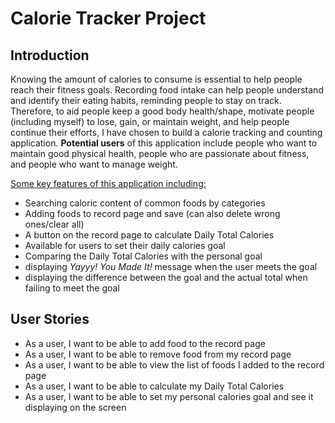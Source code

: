 # Calorie Tracker Project

## Introduction

Knowing the amount of calories to consume is essential to help people reach their fitness goals. Recording food intake 
can help people understand and identify their eating habits, reminding people to stay on track. Therefore, to aid people 
keep a good body health/shape, motivate people (including myself) to lose, gain, or maintain weight, and help people 
continue their efforts, I have chosen to build a calorie tracking and counting application. **Potential users** of this 
application include people who want to maintain good physical health, people who are passionate about fitness, and 
people who want to manage weight. 

<u> Some key features of this application including:</u> 

- Searching caloric content of common foods by categories 
- Adding foods to record page and save (can also delete wrong ones/clear all)
- A button on the record page to calculate Daily Total Calories
- Available for users to set their daily calories goal 
- Comparing the Daily Total Calories with the personal goal 
- displaying *Yayyy! You Made It!* message when the user meets the goal
- displaying the difference between the goal and the actual total when failing to meet the goal



## User Stories

- As a user, I want to be able to add food to the record page
- As a user, I want to be able to remove food from my record page
- As a user, I want to be able to view the list of foods I added to the record page
- As a user, I want to be able to calculate my Daily Total Calories
- As a user, I want to be able to set my personal calories goal and see it displaying on the screen


